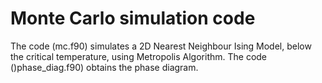 # Monte Carlo simulation code

The code (mc.f90) simulates a 2D Nearest Neighbour Ising Model, below the critical temperature, using Metropolis Algorithm. The code ()phase_diag.f90) obtains the phase diagram.

